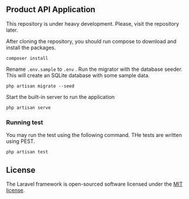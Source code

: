 ## Product API Application

This repository is under heavy development. Please, visit the repository later.

After cloning the repository, you should run compose to download and install the packages.  

```
composer install
```

Rename `.env.sample` to `.env` . Run the migrator with the database seeder. This will create an SQLite database with some sample data.

```
php artisan migrate --seed
```

Start the built-in server to run the application 

```
php artisan serve 
```


### Running test
You may run the test using the following command. THe tests are written using PEST.

```
php artisan test
``` 


## License

The Laravel framework is open-sourced software licensed under the [MIT license](https://opensource.org/licenses/MIT).
